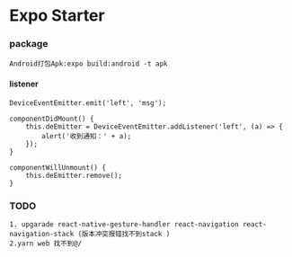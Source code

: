 # Expo Starter

### package

    Android打包Apk:expo build:android -t apk

#### listener

    DeviceEventEmitter.emit('left', 'msg');

    componentDidMount() {
        this.deEmitter = DeviceEventEmitter.addListener('left', (a) => {
            alert('收到通知：' + a);
        });
    }

    componentWillUnmount() {
        this.deEmitter.remove();
    }

### TODO

    1. upgarade react-native-gesture-handler react-navigation react-navigation-stack (版本冲突报错找不到stack )
    2.yarn web 找不到@/
